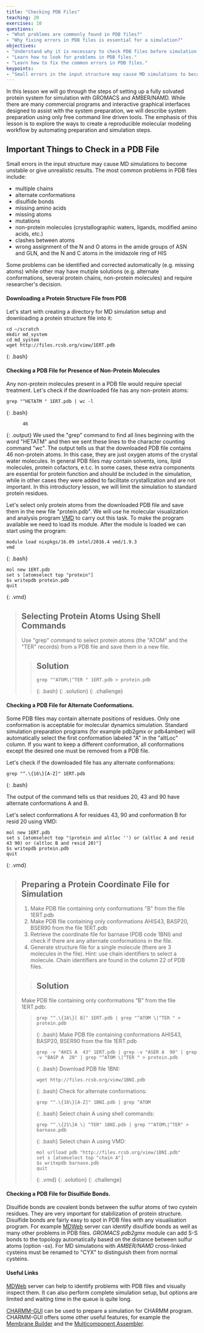 ```yaml
---
title: "Checking PDB Files"
teaching: 20
exercises: 10
questions:
- "What problems are commonly found in PDB files?"
- "Why fixing errors in PDB files is essential for a simulation?"
objectives:
- "Understand why it is necessary to check PDB files before simulation."
- "Learn how to look for problems in PDB files."
- "Learn how to fix the common errors in PDB files."
keypoints:
- "Small errors in the input structure may cause MD simulations to became unstable or give unrealistic results."
---
```


In this lesson we will go through the steps of setting up a fully solvated protein system for simulation with GROMACS and AMBER/NAMD. While there are many commercial programs and interactive graphical interfaces designed to assist with the system preparation, we will describe system preparation using only free command line driven tools. The emphasis of this lesson is to explore the ways to create a reproducible molecular modeling workflow by automating preparation and simulation steps.

## Important Things to Check in a PDB File
Small errors in the input structure may cause MD simulations to become unstable or give unrealistic results. The most common problems in PDB files include:

- multiple chains
- alternate conformations
- disulfide bonds
- missing amino acids
- missing atoms
- mutations
- non-protein molecules (crystallographic waters, ligands, modified amino acids, etc.)
- clashes between atoms
- wrong assignment of the N and O atoms in the amide groups of ASN and GLN, and the N and C atoms in the imidazole ring of HIS

Some problems can be identified and corrected automatically (e.g. missing atoms) while other may have mutiple solutions (e.g. alternate conformations, several protein chains, non-protein molecules) and require researcher's decision.

#### Downloading a Protein Structure File from PDB
Let's start with creating a directory for MD simulation setup and downloading a protein structure file into it:
~~~
cd ~/scratch
mkdir md_system
cd md_system
wget http://files.rcsb.org/view/1ERT.pdb
~~~
{: .bash}

#### Checking a PDB File for Presence of Non-Protein Molecules
Any non-protein molecules present in a PDB file would require special treatment. Let's check if the downloaded file has any non-protein atoms:
~~~
grep "^HETATM " 1ERT.pdb | wc -l
~~~
{: .bash}
~~~
      46
~~~
{: .output}
We used the "grep" command to find all lines beginning with the word "HETATM" and then we sent these lines to the character counting command "wc". The output tells us that the downloaded PDB file contains 46 non-protein atoms. In this case, they are just oxygen atoms of the crystal water molecules. In general PDB files may contain solvents, ions, lipid molecules, protein cofactors, e.t.c. In some cases, these extra components are essential for protein function and should be included in the simulation, while in other cases they were added to facilitate crystallization and are not important. In this introductory lesson, we will limit the simulation to standard protein residues.

Let's select only protein atoms from the downloaded PDB file and save them in the new file "protein.pdb". We will use he molecular visualization and analysis program [VMD](https://www.ks.uiuc.edu/Research/vmd/) to carry out this task. To make the program available we need to load its module. After the module is loaded we can start using the program:
~~~
module load nixpkgs/16.09 intel/2016.4 vmd/1.9.3
vmd
~~~
{: .bash}

~~~
mol new 1ERT.pdb
set s [atomselect top "protein"]
$s writepdb protein.pdb
quit
~~~
{: .vmd}


> ## Selecting Protein Atoms Using Shell Commands
> Use "grep" command to select protein atoms (the "ATOM" and the "TER" records) from a PDB file and save them in a new file.
>
> > ## Solution
> >~~~
> > grep "^ATOM\|^TER " 1ERT.pdb > protein.pdb
> >~~~
> >{: .bash}
> {: .solution}
{: .challenge}


#### Checking a PDB File for Alternate Conformations.

Some PDB files may contain alternate positions of residues. Only one conformation is acceptable for molecular dynamics simulation. Standard simulation preparation programs (for example pdb2gmx or pdb4amber) will automatically select the first conformation labeled "A" in the "altLoc" column. If you want to keep a different conformation, all conformations except the desired one must be removed from a PDB file.

Let's check if the downloaded file has any alternate conformations:
~~~
grep "^.\{16\}[A-Z]" 1ERT.pdb
~~~
{: .bash}

The output of the command tells us that residues 20, 43 and 90 have alternate conformations A and B.

Let's select conformations A for residues 43, 90 and conformation B for resid 20 using VMD:
~~~
mol new 1ERT.pdb
set s [atomselect top "(protein and altloc '') or (altloc A and resid 43 90) or (altloc B and resid 20)"]
$s writepdb protein.pdb
quit
~~~
{: .vmd}


> ## Preparing a Protein Coordinate File for Simulation
> 1. Make PDB file containing only conformations "B" from the file 1ERT.pdb
> 2. Make PDB file containing only conformations AHIS43, BASP20, BSER90 from the file 1ERT.pdb
> 3. Retrieve the coordinate file for barnase (PDB code 1BNI) and check if there are any alternate conformations in the file.
> 4. Generate structure file for a single molecule (there are 3 molecules in the file). Hint: use chain identifiers to select a molecule. Chain identifiers are found in the column 22 of PDB files.
>
> > ## Solution
> Make PDB file containing only conformations “B” from the file 1ERT.pdb:
> >~~~
> >grep "^.\{16\}[ B]" 1ERT.pdb | grep "^ATOM \|^TER " > protein.pdb
> >~~~
> >{: .bash}
>  Make PDB file containing conformations AHIS43, BASP20, BSER90 from the file 1ERT.pdb
>>~~~
>> grep -v "AHIS A  43" 1ERT.pdb | grep -v "ASER A  90" | grep -v "BASP A  20" | grep "^ATOM \|^TER " > protein.pdb
>>~~~
>>{: .bash}
> > Download PDB file 1BNI:
> >~~~
> >wget http://files.rcsb.org/view/1BNI.pdb
> >~~~
> >{: .bash}
> > Check for alternate conformations:
> >~~~
> >grep "^.\{16\}[A-Z]" 1BNI.pdb | grep ^ATOM
> >~~~
> >{: .bash}
> > Select chain A using shell commands:
> >~~~
> > grep "^.\{21\}A \| ^TER" 1BNI.pdb | grep "^ATOM\|^TER" > barnase.pdb
> >~~~
> > {: .bash}
>> Select chain A using VMD:
> >~~~
> >mol urlload pdb "http://files.rcsb.org/view/1BNI.pdb"
> >set s [atomselect top "chain A"]
> >$s writepdb barnase.pdb
> >quit
> >~~~
> >  {: .vmd}
> {: .solution}
{: .challenge}

#### Checking a PDB File for Disulfide Bonds.
Disulfide bonds are covalent bonds between the sulfur atoms of two cystein residues. They are very important for stabilization of protein structure.
Disulfide bonds are fairly easy to spot in PDB files with any visualisation program. For example [MDWeb](http://mmb.irbbarcelona.org/MDWeb2) server can identify disulfide bonds as well as many other problems in PDB files. *GROMACS pdb2gmx* module can add S-S bonds to the topology automatically based on the distance between sulfur atoms (option *-ss*). For MD simulations with *AMBER/NAMD* cross-linked cysteins must be renamed to "CYX" to distinguish them from normal cysteins.


#### Useful Links
[MDWeb](http://mmb.irbbarcelona.org/MDWeb2) server can help to identify problems with PDB files and visually inspect them. It can also perform complete simulation setup, but options are limited and waiting time in the queue is quite long.

[CHARMM-GUI](http://www.charmm-gui.org) can be used to prepare a simulation for CHARMM program. CHARMM-GUI offers some other useful features, for example the [Membrane Builder](http://www.charmm-gui.org/?doc=input/membrane.bilayer) and the  [Multicomponent Assembler](http://www.charmm-gui.org/?doc=input/multicomp).

